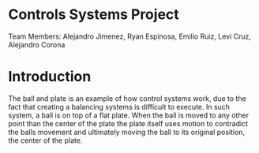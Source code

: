 # Controls Systems Project
Team Members: Alejandro Jimenez, Ryan Espinosa, Emilio Ruiz, Levi Cruz, Alejandro Corona

# Introduction
The ball and plate is an example of how control systems work, due to the fact that creating a balancing systems is difficult to execute. In such system, a ball is on top of a flat plate. When the ball is moved to any other point than the center of the plate the plate itself uses motion to contradict the balls movement and ultimately moving the ball to its original position, the center of the plate.

